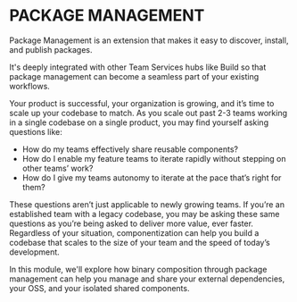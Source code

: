 # PACKAGE MANAGEMENT

Package Management is an extension that makes it easy to discover, install, and publish packages. 

It's deeply integrated with other Team Services hubs like Build so that package management can become a seamless part of your existing workflows.

Your product is successful, your organization is growing, and it’s time to scale up your codebase to match. As you scale out past 2-3 teams working in a single codebase on a single product, you may find yourself asking questions like:

- How do my teams effectively share reusable components?
- How do I enable my feature teams to iterate rapidly without stepping on other teams’ work?
- How do I give my teams autonomy to iterate at the pace that’s right for them?

These questions aren’t just applicable to newly growing teams. If you’re an established team with a legacy codebase, you may be asking these same questions as you’re being asked to deliver more value, ever faster. Regardless of your situation, componentization can help you build a codebase that scales to the size of your team and the speed of today’s development.

In this module, we'll explore how binary composition through package management can help you manage and share your external dependencies, your OSS, and your isolated shared components.
